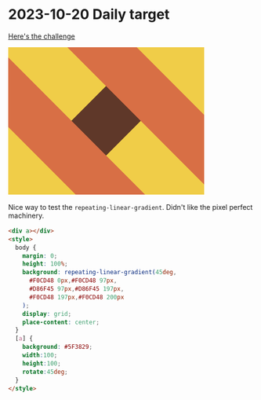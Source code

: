 # 2023-10-20 Daily target

[Here's the challenge](https://cssbattle.dev/play/RajWqlqsnLREqAnipF9a)

![challenge image](2023-10-20.png)

Nice way to test the `repeating-linear-gradient`. Didn't like the pixel perfect machinery.

```html
<div a></div>
<style>
  body {
    margin: 0;
    height: 100%;
    background: repeating-linear-gradient(45deg,
      #F0CD48 0px,#F0CD48 97px,
      #D86F45 97px,#D86F45 197px,
      #F0CD48 197px,#F0CD48 200px
    );
    display: grid;
    place-content: center;
  }
  [a] {
    background: #5F3829;
    width:100;
    height:100;
    rotate:45deg;
  }
</style>
```
